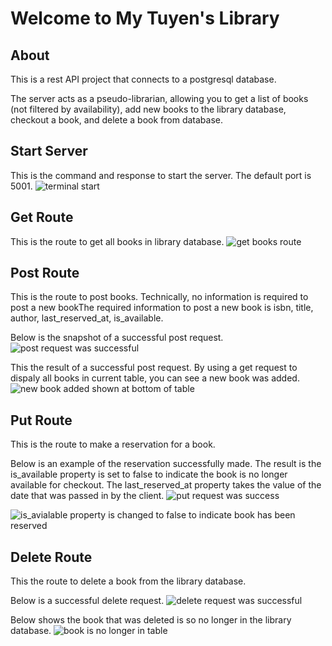 # Welcome to My Tuyen's Library

## About

This is a rest API project that connects to a postgresql database.

The server acts as a pseudo-librarian, allowing you to get a list of books (not filtered by availability), add new books to the library database, checkout a book, and delete a book from database.

## Start Server

This is the command and response to start the server. The default port is 5001.
![terminal start](images/terminal-start.png)

## Get Route 

This is the route to get all books in library database.
 ![get books route](images/get-books-route.png)

## Post Route 

This is the route to post books. Technically, no information is required to post a new bookThe required information to post a new book is
isbn, title, author, last_reserved_at, is_available.

Below is the snapshot of a successful post request.
![post request was successful](images/post-route-1.png)

This the result of a successful post request. By using a get request to dispaly all books in current table, 
you can see a new book was added.
![new book added shown at bottom of table](images/post-route-2.png)


## Put Route

This is the route to make a reservation for a book. 

Below is an example of the reservation successfully made. The result is the is_available property is set to false
to indicate the book is no longer available for checkout. The last_reserved_at property takes the value of the 
date that was passed in by the client.
![put request was success](images/put-route-1.png) 

![is_avialable property is changed to false to indicate book has been reserved](images/put-route-2.png)

 ## Delete Route

This the route to delete a book from the library database.

Below is a successful delete request.
![delete request was successful](images/delete-route-1.png)

Below shows the book that was deleted is so no longer in the library database.
![book is no longer in table](images/delete-route-2.png)
